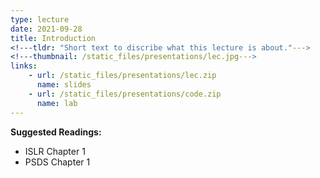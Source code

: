 ```yaml
---
type: lecture
date: 2021-09-28
title: Introduction
<!---tldr: "Short text to discribe what this lecture is about."--->
<!---thumbnail: /static_files/presentations/lec.jpg--->
links: 
    - url: /static_files/presentations/lec.zip
      name: slides
    - url: /static_files/presentations/code.zip
      name: lab
---
```

**Suggested Readings:**
- ISLR Chapter 1
- PSDS Chapter 1
